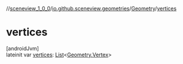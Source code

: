 //[sceneview_1_0_0](../../../index.md)/[io.github.sceneview.geometries](../index.md)/[Geometry](index.md)/[vertices](vertices.md)

# vertices

[androidJvm]\
lateinit var [vertices](vertices.md): [List](https://kotlinlang.org/api/latest/jvm/stdlib/kotlin.collections/-list/index.html)&lt;[Geometry.Vertex](-vertex/index.md)&gt;
